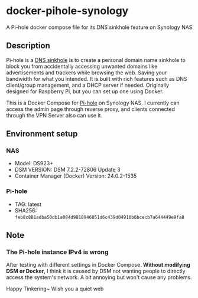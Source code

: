 # docker-pihole-synology

A Pi-hole docker compose file for its DNS sinkhole feature on Synology NAS

## Description

Pi-hole is a [DNS sinkhole](https://en.wikipedia.org/wiki/DNS_sinkhole) is to create a personal domain name sinkhole to block you from accidentally accessing unwanted domains like advertisements and trackers while browsing the web. Saving your bandwidth for what you intended.
It is built with rich features such as DNS client/group management, and a DHCP server if needed.
Originally designed for Raspberry Pi, but you can set up one using Docker.

This is a Docker Compose for [Pi-hole](https://hub.docker.com/r/pihole/pihole) on Synology NAS.
I currently can access the admin page through reverse proxy, and clients connected through the VPN Server also can use it.

## Environment setup

### NAS

- Model: DS923+
- DSM VERSION: DSM 7.2.2-72806 Update 3
- Container Manager (Docker) Version: 24.0.2-1535

### Pi-hole

- TAG: latest
- SHA256: `feb8c881adba50db1a084d9818946051d6c439d04910b6bcecb7a644449e9fa8`

## Note

### The Pi-hole instance IPv4 is wrong

After testing with different settings in Docker Compose. **Without modifying DSM or Docker,** I think it is caused by DSM not wanting people to directly access the system's network.
A bit annoying but won't cause any problems.

Happy Tinkering~ Wish you a quiet web
